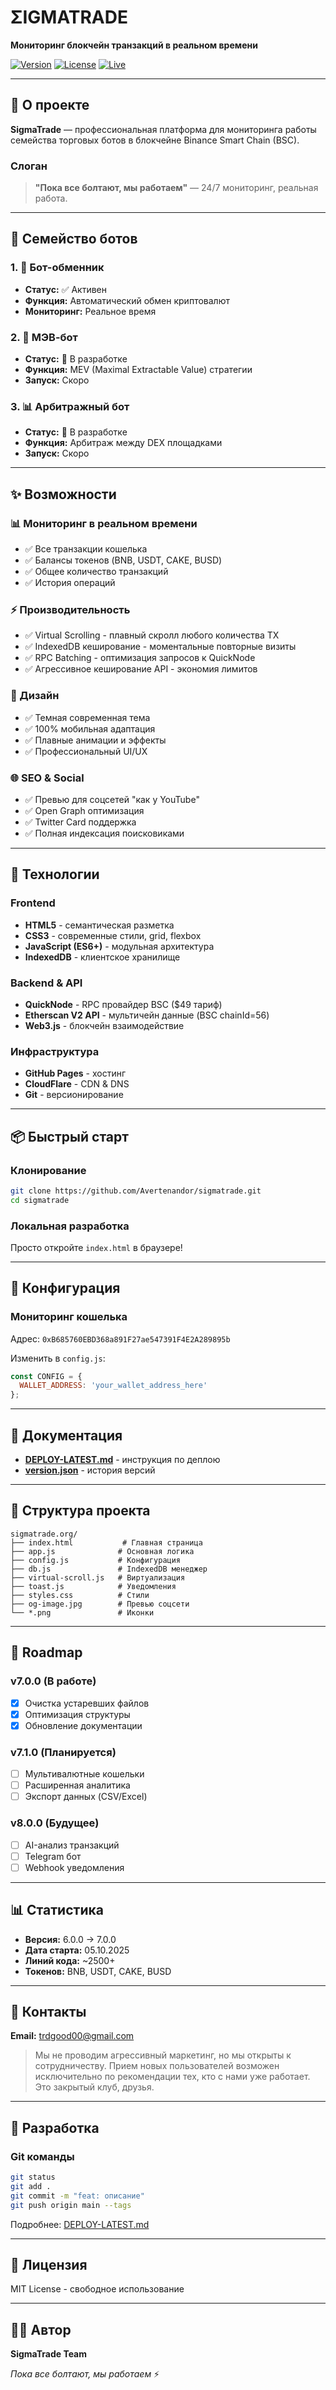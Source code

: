 # ΣIGMATRADE

**Мониторинг блокчейн транзакций в реальном времени**

[![Version](https://img.shields.io/badge/version-6.0.0-blue.svg)](https://github.com/Avertenandor/sigmatrade)
[![License](https://img.shields.io/badge/license-MIT-green.svg)](LICENSE)
[![Live](https://img.shields.io/badge/live-sigmatrade.org-brightgreen.svg)](https://sigmatrade.org)

---

## 🎯 О проекте

**SigmaTrade** — профессиональная платформа для мониторинга работы семейства торговых ботов в блокчейне Binance Smart Chain (BSC).

### Слоган
> **"Пока все болтают, мы работаем"** — 24/7 мониторинг, реальная работа.

---

## 🤖 Семейство ботов

### 1. 🔄 Бот-обменник
- **Статус:** ✅ Активен
- **Функция:** Автоматический обмен криптовалют
- **Мониторинг:** Реальное время

### 2. 💼 МЭВ-бот
- **Статус:** 🔨 В разработке  
- **Функция:** MEV (Maximal Extractable Value) стратегии
- **Запуск:** Скоро

### 3. 📊 Арбитражный бот
- **Статус:** 🔨 В разработке
- **Функция:** Арбитраж между DEX площадками
- **Запуск:** Скоро

---

## ✨ Возможности

### 📊 Мониторинг в реальном времени
- ✅ Все транзакции кошелька
- ✅ Балансы токенов (BNB, USDT, CAKE, BUSD)
- ✅ Общее количество транзакций
- ✅ История операций

### ⚡ Производительность
- ✅ Virtual Scrolling - плавный скролл любого количества TX
- ✅ IndexedDB кеширование - моментальные повторные визиты
- ✅ RPC Batching - оптимизация запросов к QuickNode
- ✅ Агрессивное кеширование API - экономия лимитов

### 🎨 Дизайн
- ✅ Темная современная тема
- ✅ 100% мобильная адаптация
- ✅ Плавные анимации и эффекты
- ✅ Профессиональный UI/UX

### 🌐 SEO & Social
- ✅ Превью для соцсетей "как у YouTube"
- ✅ Open Graph оптимизация
- ✅ Twitter Card поддержка
- ✅ Полная индексация поисковиками

---

## 🚀 Технологии

### Frontend
- **HTML5** - семантическая разметка
- **CSS3** - современные стили, grid, flexbox
- **JavaScript (ES6+)** - модульная архитектура
- **IndexedDB** - клиентское хранилище

### Backend & API
- **QuickNode** - RPC провайдер BSC ($49 тариф)
- **Etherscan V2 API** - мультичейн данные (BSC chainId=56)
- **Web3.js** - блокчейн взаимодействие

### Инфраструктура
- **GitHub Pages** - хостинг
- **CloudFlare** - CDN & DNS
- **Git** - версионирование

---

## 📦 Быстрый старт

### Клонирование

```bash
git clone https://github.com/Avertenandor/sigmatrade.git
cd sigmatrade
```

### Локальная разработка

Просто откройте `index.html` в браузере!

---

## 🔧 Конфигурация

### Мониторинг кошелька

Адрес: `0xB685760EBD368a891F27ae547391F4E2A289895b`

Изменить в `config.js`:

```javascript
const CONFIG = {
  WALLET_ADDRESS: 'your_wallet_address_here'
};
```

---

## 📖 Документация

- **[DEPLOY-LATEST.md](DEPLOY-LATEST.md)** - инструкция по деплою
- **[version.json](version.json)** - история версий

---

## 📁 Структура проекта

```
sigmatrade.org/
├── index.html           # Главная страница
├── app.js              # Основная логика
├── config.js           # Конфигурация
├── db.js               # IndexedDB менеджер
├── virtual-scroll.js   # Виртуализация
├── toast.js            # Уведомления
├── styles.css          # Стили
├── og-image.jpg        # Превью соцсети
└── *.png               # Иконки
```

---

## 🎯 Roadmap

### v7.0.0 (В работе)
- [x] Очистка устаревших файлов
- [x] Оптимизация структуры
- [x] Обновление документации

### v7.1.0 (Планируется)
- [ ] Мультивалютные кошельки
- [ ] Расширенная аналитика
- [ ] Экспорт данных (CSV/Excel)

### v8.0.0 (Будущее)
- [ ] AI-анализ транзакций
- [ ] Telegram бот
- [ ] Webhook уведомления

---

## 📊 Статистика

- **Версия:** 6.0.0 → 7.0.0
- **Дата старта:** 05.10.2025
- **Линий кода:** ~2500+
- **Токенов:** BNB, USDT, CAKE, BUSD

---

## 📧 Контакты

**Email:** trdgood00@gmail.com

> Мы не проводим агрессивный маркетинг, но мы открыты к сотрудничеству.
> Прием новых пользователей возможен исключительно по рекомендации тех, кто с нами уже работает.
> Это закрытый клуб, друзья.

---

## 🤝 Разработка

### Git команды

```bash
git status
git add .
git commit -m "feat: описание"
git push origin main --tags
```

Подробнее: [DEPLOY-LATEST.md](DEPLOY-LATEST.md)

---

## 📄 Лицензия

MIT License - свободное использование

---

## 👨‍💻 Автор

**SigmaTrade Team**

*Пока все болтают, мы работаем* ⚡

